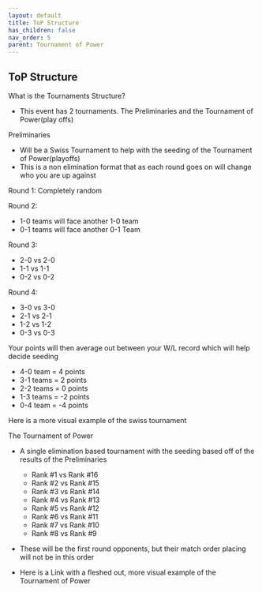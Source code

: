 ```yaml
---
layout: default
title: ToP Structure
has_children: false
nav_order: 5
parent: Tournament of Power
---
```


## ToP Structure

What is the Tournaments Structure?
* This event has 2 tournaments. The Preliminaries and the Tournament of Power(play offs)

Preliminaries
* Will be a Swiss Tournament to help with the seeding of the Tournament of Power(playoffs)
* This is a non elimination format that as each round goes on will change who you are up against

Round 1: Completely random

Round 2:
* 1-0 teams will face another 1-0 team
* 0-1 teams will face another 0-1 Team

Round 3:
* 2-0 vs 2-0
* 1-1 vs 1-1
* 0-2 vs 0-2

Round 4:
* 3-0 vs 3-0
* 2-1 vs 2-1
* 1-2 vs 1-2
* 0-3 vs 0-3

Your points will then average out between your W/L record which will help decide seeding
* 4-0 team = 4 points
* 3-1 teams = 2 points
* 2-2 teams = 0 points
* 1-3 teams = -2 points
* 0-4 team = -4 points

Here is a more visual example of the swiss tournament

The Tournament of Power
* A single elimination based tournament with the seeding based off of the results of the Preliminaries
    * Rank #1 vs Rank #16
    * Rank #2 vs Rank #15
    * Rank #3 vs Rank #14
    * Rank #4 vs Rank #13
    * Rank #5 vs Rank #12
    * Rank #6 vs Rank #11
    * Rank #7 vs Rank #10
    * Rank #8 vs Rank #9
* These will be the first round opponents, but their match order placing will not be in this order

* Here is a Link with a fleshed out, more visual example of the Tournament of Power

